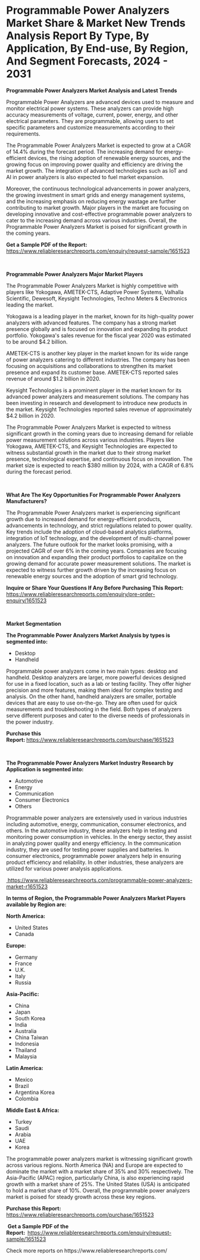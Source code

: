 <p><h1>Programmable Power Analyzers Market Share & Market New Trends Analysis Report By Type, By Application, By End-use, By Region, And Segment Forecasts, 2024 - 2031</h1></p><p><strong>Programmable Power Analyzers Market Analysis and Latest Trends</strong></p>
<p><p>Programmable Power Analyzers are advanced devices used to measure and monitor electrical power systems. These analyzers can provide high accuracy measurements of voltage, current, power, energy, and other electrical parameters. They are programmable, allowing users to set specific parameters and customize measurements according to their requirements.</p><p>The Programmable Power Analyzers Market is expected to grow at a CAGR of 14.4% during the forecast period. The increasing demand for energy-efficient devices, the rising adoption of renewable energy sources, and the growing focus on improving power quality and efficiency are driving the market growth. The integration of advanced technologies such as IoT and AI in power analyzers is also expected to fuel market expansion.</p><p>Moreover, the continuous technological advancements in power analyzers, the growing investment in smart grids and energy management systems, and the increasing emphasis on reducing energy wastage are further contributing to market growth. Major players in the market are focusing on developing innovative and cost-effective programmable power analyzers to cater to the increasing demand across various industries. Overall, the Programmable Power Analyzers Market is poised for significant growth in the coming years.</p></p>
<p><strong>Get a Sample PDF of the Report:&nbsp;</strong> <a href="https://www.reliableresearchreports.com/enquiry/request-sample/1651523">https://www.reliableresearchreports.com/enquiry/request-sample/1651523</a></p>
<p>&nbsp;</p>
<p><strong>Programmable Power Analyzers Major Market Players</strong></p>
<p><p>The Programmable Power Analyzers Market is highly competitive with players like Yokogawa, AMETEK-CTS, Adaptive Power Systems, Valhalla Scientific, Dewesoft, Keysight Technologies, Techno Meters & Electronics leading the market. </p><p>Yokogawa is a leading player in the market, known for its high-quality power analyzers with advanced features. The company has a strong market presence globally and is focused on innovation and expanding its product portfolio. Yokogawa's sales revenue for the fiscal year 2020 was estimated to be around $4.2 billion.</p><p>AMETEK-CTS is another key player in the market known for its wide range of power analyzers catering to different industries. The company has been focusing on acquisitions and collaborations to strengthen its market presence and expand its customer base. AMETEK-CTS reported sales revenue of around $1.2 billion in 2020.</p><p>Keysight Technologies is a prominent player in the market known for its advanced power analyzers and measurement solutions. The company has been investing in research and development to introduce new products in the market. Keysight Technologies reported sales revenue of approximately $4.2 billion in 2020.</p><p>The Programmable Power Analyzers Market is expected to witness significant growth in the coming years due to increasing demand for reliable power measurement solutions across various industries. Players like Yokogawa, AMETEK-CTS, and Keysight Technologies are expected to witness substantial growth in the market due to their strong market presence, technological expertise, and continuous focus on innovation. The market size is expected to reach $380 million by 2024, with a CAGR of 6.8% during the forecast period.</p></p>
<p>&nbsp;</p>
<p><strong>What Are The Key Opportunities For Programmable Power Analyzers Manufacturers?</strong></p>
<p><p>The Programmable Power Analyzers market is experiencing significant growth due to increased demand for energy-efficient products, advancements in technology, and strict regulations related to power quality. Key trends include the adoption of cloud-based analytics platforms, integration of IoT technology, and the development of multi-channel power analyzers. The future outlook for the market looks promising, with a projected CAGR of over 6% in the coming years. Companies are focusing on innovation and expanding their product portfolios to capitalize on the growing demand for accurate power measurement solutions. The market is expected to witness further growth driven by the increasing focus on renewable energy sources and the adoption of smart grid technology.</p></p>
<p><strong>Inquire or Share Your Questions If Any Before Purchasing This Report:</strong> <a href="https://www.reliableresearchreports.com/enquiry/pre-order-enquiry/1651523">https://www.reliableresearchreports.com/enquiry/pre-order-enquiry/1651523</a></p>
<p>&nbsp;</p>
<p><strong>Market Segmentation</strong></p>
<p><strong>The Programmable Power Analyzers Market Analysis by types is segmented into:</strong></p>
<p><ul><li>Desktop</li><li>Handheld</li></ul></p>
<p><p>Programmable power analyzers come in two main types: desktop and handheld. Desktop analyzers are larger, more powerful devices designed for use in a fixed location, such as a lab or testing facility. They offer higher precision and more features, making them ideal for complex testing and analysis. On the other hand, handheld analyzers are smaller, portable devices that are easy to use on-the-go. They are often used for quick measurements and troubleshooting in the field. Both types of analyzers serve different purposes and cater to the diverse needs of professionals in the power industry.</p></p>
<p><strong>Purchase this Report:&nbsp;</strong><a href="https://www.reliableresearchreports.com/purchase/1651523">https://www.reliableresearchreports.com/purchase/1651523</a></p>
<p>&nbsp;</p>
<p><strong>The Programmable Power Analyzers Market Industry Research by Application is segmented into:</strong></p>
<p><ul><li>Automotive</li><li>Energy</li><li>Communication</li><li>Consumer Electronics</li><li>Others</li></ul></p>
<p><p>Programmable power analyzers are extensively used in various industries including automotive, energy, communication, consumer electronics, and others. In the automotive industry, these analyzers help in testing and monitoring power consumption in vehicles. In the energy sector, they assist in analyzing power quality and energy efficiency. In the communication industry, they are used for testing power supplies and batteries. In consumer electronics, programmable power analyzers help in ensuring product efficiency and reliability. In other industries, these analyzers are utilized for various power analysis applications.</p></p>
<p><a href="https://www.reliableresearchreports.com/programmable-power-analyzers-market-r1651523">&nbsp;https://www.reliableresearchreports.com/programmable-power-analyzers-market-r1651523</a></p>
<p><strong>In terms of Region, the Programmable Power Analyzers Market Players available by Region are:</strong></p>
<p>
    <p> <strong> North America: </strong>
        <ul>
            <li>United States</li>
            <li>Canada</li>
        </ul>
        </p> 
    <p> <strong> Europe: </strong>
        <ul>
            <li>Germany</li>
            <li>France</li>
            <li>U.K.</li>
            <li>Italy</li>
            <li>Russia</li>
        </ul>
        </p> 
    <p> <strong> Asia-Pacific: </strong>
        <ul>
            <li>China</li>
            <li>Japan</li>
            <li>South Korea</li>
            <li>India</li>
            <li>Australia</li>
            <li>China Taiwan</li>
            <li>Indonesia</li>
            <li>Thailand</li>
            <li>Malaysia</li>
        </ul>
        </p> 
    <p> <strong> Latin America: </strong>
        <ul>
            <li>Mexico</li>
            <li>Brazil</li>
            <li>Argentina Korea</li>
            <li>Colombia</li>
        </ul>
        </p> 
    <p> <strong> Middle East & Africa: </strong>
        <ul>
            <li>Turkey</li>
            <li>Saudi</li>
            <li>Arabia</li>
            <li>UAE</li>
            <li>Korea</li>
        </ul>
    </p>
    </p>
<p><p>The programmable power analyzers market is witnessing significant growth across various regions. North America (NA) and Europe are expected to dominate the market with a market share of 35% and 30% respectively. The Asia-Pacific (APAC) region, particularly China, is also experiencing rapid growth with a market share of 25%. The United States (USA) is anticipated to hold a market share of 10%. Overall, the programmable power analyzers market is poised for steady growth across these key regions.</p></p>
<p><strong>Purchase this Report: </strong><a href="https://www.reliableresearchreports.com/purchase/1651523">https://www.reliableresearchreports.com/purchase/1651523</a></p>
<p>&nbsp;<strong>Get a Sample PDF of the Report:&nbsp;&nbsp;</strong><a href="https://www.reliableresearchreports.com/enquiry/request-sample/1651523">https://www.reliableresearchreports.com/enquiry/request-sample/1651523</a></p>
<p><strong></strong></p>
<p>Check more reports on https://www.reliableresearchreports.com/</p>